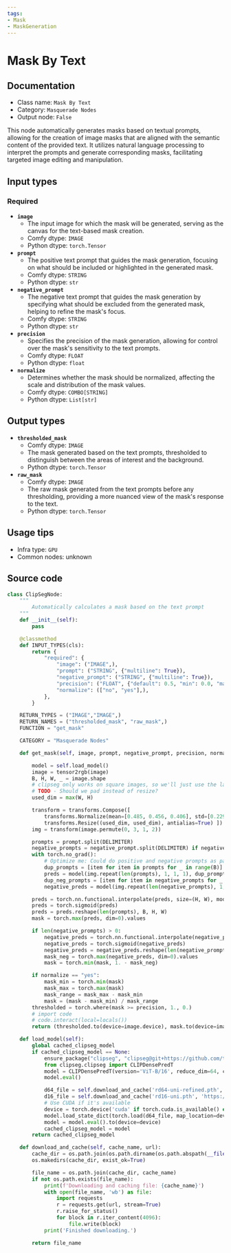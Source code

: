 ```yaml
---
tags:
- Mask
- MaskGeneration
---
```


# Mask By Text
## Documentation
- Class name: `Mask By Text`
- Category: `Masquerade Nodes`
- Output node: `False`

This node automatically generates masks based on textual prompts, allowing for the creation of image masks that are aligned with the semantic content of the provided text. It utilizes natural language processing to interpret the prompts and generate corresponding masks, facilitating targeted image editing and manipulation.
## Input types
### Required
- **`image`**
    - The input image for which the mask will be generated, serving as the canvas for the text-based mask creation.
    - Comfy dtype: `IMAGE`
    - Python dtype: `torch.Tensor`
- **`prompt`**
    - The positive text prompt that guides the mask generation, focusing on what should be included or highlighted in the generated mask.
    - Comfy dtype: `STRING`
    - Python dtype: `str`
- **`negative_prompt`**
    - The negative text prompt that guides the mask generation by specifying what should be excluded from the generated mask, helping to refine the mask's focus.
    - Comfy dtype: `STRING`
    - Python dtype: `str`
- **`precision`**
    - Specifies the precision of the mask generation, allowing for control over the mask's sensitivity to the text prompts.
    - Comfy dtype: `FLOAT`
    - Python dtype: `float`
- **`normalize`**
    - Determines whether the mask should be normalized, affecting the scale and distribution of the mask values.
    - Comfy dtype: `COMBO[STRING]`
    - Python dtype: `List[str]`
## Output types
- **`thresholded_mask`**
    - Comfy dtype: `IMAGE`
    - The mask generated based on the text prompts, thresholded to distinguish between the areas of interest and the background.
    - Python dtype: `torch.Tensor`
- **`raw_mask`**
    - Comfy dtype: `IMAGE`
    - The raw mask generated from the text prompts before any thresholding, providing a more nuanced view of the mask's response to the text.
    - Python dtype: `torch.Tensor`
## Usage tips
- Infra type: `GPU`
- Common nodes: unknown


## Source code
```python
class ClipSegNode:
    """
        Automatically calculates a mask based on the text prompt
    """
    def __init__(self):
        pass

    @classmethod
    def INPUT_TYPES(cls):
        return {
            "required": {
                "image": ("IMAGE",),
                "prompt": ("STRING", {"multiline": True}),
                "negative_prompt": ("STRING", {"multiline": True}),
                "precision": ("FLOAT", {"default": 0.5, "min": 0.0, "max": 1.0, "step": 0.01}),
                "normalize": (["no", "yes"],),
            },
        }

    RETURN_TYPES = ("IMAGE","IMAGE",)
    RETURN_NAMES = ("thresholded_mask", "raw_mask",)
    FUNCTION = "get_mask"

    CATEGORY = "Masquerade Nodes"

    def get_mask(self, image, prompt, negative_prompt, precision, normalize):

        model = self.load_model()
        image = tensor2rgb(image)
        B, H, W, _ = image.shape
        # clipseg only works on square images, so we'll just use the larger dimension
        # TODO - Should we pad instead of resize?
        used_dim = max(W, H)

        transform = transforms.Compose([
            transforms.Normalize(mean=[0.485, 0.456, 0.406], std=[0.229, 0.224, 0.225]),
            transforms.Resize((used_dim, used_dim), antialias=True) ])
        img = transform(image.permute(0, 3, 1, 2))

        prompts = prompt.split(DELIMITER)
        negative_prompts = negative_prompt.split(DELIMITER) if negative_prompt != '' else []
        with torch.no_grad():
            # Optimize me: Could do positive and negative prompts as part of one batch
            dup_prompts = [item for item in prompts for _ in range(B)]
            preds = model(img.repeat(len(prompts), 1, 1, 1), dup_prompts)[0]
            dup_neg_prompts = [item for item in negative_prompts for _ in range(B)]
            negative_preds = model(img.repeat(len(negative_prompts), 1, 1, 1), dup_neg_prompts)[0] if len(negative_prompts) > 0 else None

        preds = torch.nn.functional.interpolate(preds, size=(H, W), mode='nearest')
        preds = torch.sigmoid(preds)
        preds = preds.reshape(len(prompts), B, H, W)
        mask = torch.max(preds, dim=0).values

        if len(negative_prompts) > 0:
            negative_preds = torch.nn.functional.interpolate(negative_preds, size=(H, W), mode='nearest')
            negative_preds = torch.sigmoid(negative_preds)
            negative_preds = negative_preds.reshape(len(negative_prompts), B, H, W)
            mask_neg = torch.max(negative_preds, dim=0).values
            mask = torch.min(mask, 1. - mask_neg)

        if normalize == "yes":
            mask_min = torch.min(mask)
            mask_max = torch.max(mask)
            mask_range = mask_max - mask_min
            mask = (mask - mask_min) / mask_range
        thresholded = torch.where(mask >= precision, 1., 0.)
        # import code
        # code.interact(local=locals())
        return (thresholded.to(device=image.device), mask.to(device=image.device),)

    def load_model(self):
        global cached_clipseg_model
        if cached_clipseg_model == None:
            ensure_package("clipseg", "clipseg@git+https://github.com/timojl/clipseg.git@bbc86cfbb7e6a47fb6dae47ba01d3e1c2d6158b0")
            from clipseg.clipseg import CLIPDensePredT
            model = CLIPDensePredT(version='ViT-B/16', reduce_dim=64, complex_trans_conv=True)
            model.eval()

            d64_file = self.download_and_cache('rd64-uni-refined.pth', 'https://owncloud.gwdg.de/index.php/s/ioHbRzFx6th32hn/download?path=%2F&files=rd64-uni-refined.pth')
            d16_file = self.download_and_cache('rd16-uni.pth', 'https://owncloud.gwdg.de/index.php/s/ioHbRzFx6th32hn/download?path=%2F&files=rd16-uni.pth')
            # Use CUDA if it's available
            device = torch.device('cuda' if torch.cuda.is_available() else 'cpu')
            model.load_state_dict(torch.load(d64_file, map_location=device), strict=False)
            model = model.eval().to(device=device)
            cached_clipseg_model = model
        return cached_clipseg_model

    def download_and_cache(self, cache_name, url):
        cache_dir = os.path.join(os.path.dirname(os.path.abspath(__file__)), 'download_cache')
        os.makedirs(cache_dir, exist_ok=True)

        file_name = os.path.join(cache_dir, cache_name)
        if not os.path.exists(file_name):
            print(f'Downloading and caching file: {cache_name}')
            with open(file_name, 'wb') as file:
                import requests
                r = requests.get(url, stream=True)
                r.raise_for_status()
                for block in r.iter_content(4096):
                    file.write(block)
            print('Finished downloading.')

        return file_name

```
